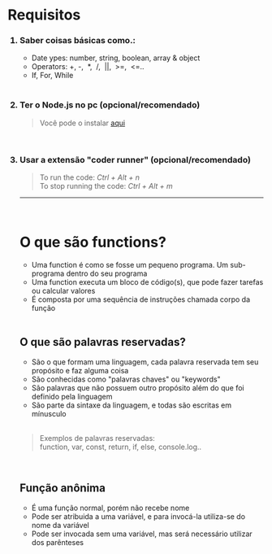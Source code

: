 # Requisitos

<ol>
<h3> <li>Saber coisas básicas como.:</li> </h3>

- Date ypes: number, string, boolean, array & object 
- Operators: +,&nbsp;-,&nbsp;  *,&nbsp;  /,&nbsp;  ||,&nbsp;  >=,&nbsp;  <=..
- If, For, While  

</br>


<h3> <li>Ter o Node.js no pc (opcional/recomendado) </li> </h3>

>Você pode o instalar <a href="https://nodejs.org/en/">aqui</a>

</br>

<h3> <li> Usar a extensão "coder runner" (opcional/recomendado) </li> </h3>

>To run the code: _Ctrl + Alt + n_ </br>
>To stop running the code: _Ctrl + Alt + m_


______________________________________________________________________ 

</br>

# O que são functions? 
- Uma function é como se fosse um pequeno programa. Um sub-programa dentro do seu programa
- Uma function executa um bloco de código(s), que pode fazer tarefas ou calcular valores
- É composta por uma sequência de instruções chamada corpo da função

</br>

## O que são palavras reservadas?
- São o que formam uma linguagem, cada palavra reservada tem seu propósito e faz alguma coisa </br>
- São conhecidas como "palavras chaves" ou "keywords" </br>
- São palavras que não possuem outro propósito além do que foi definido pela linguagem</br>
- São parte da sintaxe da linguagem, e todas são escritas em mínusculo 

</br>

 > Exemplos de palavras reservadas: </br>
 > function, var, const, return, if, else, console.log..

 </br>

## Função anônima
- É uma função normal, porém não recebe nome 
- Pode ser atribuida a uma variável, e para invocá-la utiliza-se do nome da variável
- Pode ser invocada sem uma variável, mas será necessário utilizar dos parênteses









 
